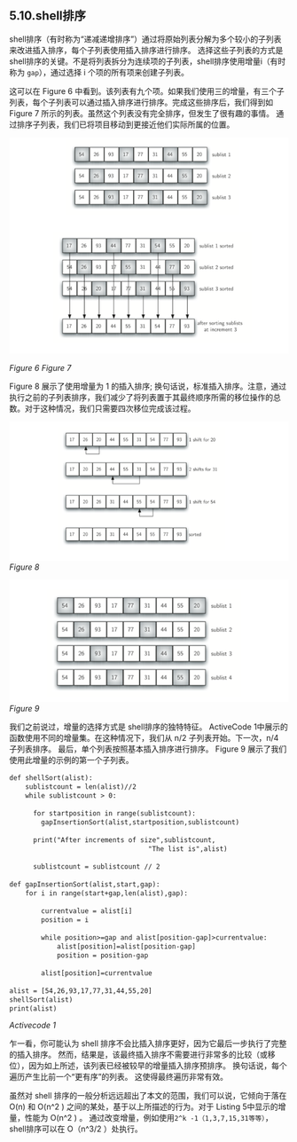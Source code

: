 ## 5.10.shell排序

shell排序（有时称为“递减递增排序”）通过将原始列表分解为多个较小的子列表来改进插入排序，每个子列表使用插入排序进行排序。 选择这些子列表的方式是shell排序的关键。不是将列表拆分为连续项的子列表，shell排序使用增量i（有时称为 `gap`），通过选择 i 个项的所有项来创建子列表。

这可以在 Figure 6 中看到。该列表有九个项。如果我们使用三的增量，有三个子列表，每个子列表可以通过插入排序进行排序。完成这些排序后，我们得到如 Figure 7 所示的列表。虽然这个列表没有完全排序，但发生了很有趣的事情。 通过排序子列表，我们已将项目移动到更接近他们实际所属的位置。

![5.10.shell排序.figure6](assets/5.10.shell%E6%8E%92%E5%BA%8F.figure6.png)

*Figure 6* *Figure 7*

Figure 8 展示了使用增量为 1 的插入排序; 换句话说，标准插入排序。注意，通过执行之前的子列表排序，我们减少了将列表置于其最终顺序所需的移位操作的总数。对于这种情况，我们只需要四次移位完成该过程。

![5.10.shell排序.figure8](assets/5.10.shell%E6%8E%92%E5%BA%8F.figure8.png)
*Figure 8*

![5.10.shell排序.figure9](assets/5.10.shell%E6%8E%92%E5%BA%8F.figure9.png)
*Figure 9*

我们之前说过，增量的选择方式是 shell排序的独特特征。 ActiveCode 1中展示的函数使用不同的增量集。在这种情况下，我们从 n/2 子列表开始。下一次，n/4 子列表排序。 最后，单个列表按照基本插入排序进行排序。 Figure 9 展示了我们使用此增量的示例的第一个子列表。

````
def shellSort(alist):
    sublistcount = len(alist)//2
    while sublistcount > 0:

      for startposition in range(sublistcount):
        gapInsertionSort(alist,startposition,sublistcount)

      print("After increments of size",sublistcount,
                                   "The list is",alist)

      sublistcount = sublistcount // 2

def gapInsertionSort(alist,start,gap):
    for i in range(start+gap,len(alist),gap):

        currentvalue = alist[i]
        position = i

        while position>=gap and alist[position-gap]>currentvalue:
            alist[position]=alist[position-gap]
            position = position-gap

        alist[position]=currentvalue

alist = [54,26,93,17,77,31,44,55,20]
shellSort(alist)
print(alist)
````
*Activecode 1*


乍一看，你可能认为 shell 排序不会比插入排序更好，因为它最后一步执行了完整的插入排序。 然而，结果是，该最终插入排序不需要进行非常多的比较（或移位），因为如上所述，该列表已经被较早的增量插入排序预排序。 换句话说，每个遍历产生比前一个“更有序”的列表。 这使得最终遍历非常有效。

虽然对 shell 排序的一般分析远远超出了本文的范围，我们可以说，它倾向于落在 O(n) 和 O(n^2 ) 之间的某处，基于以上所描述的行为。对于 Listing 5中显示的增量，性能为 O(n^2 ) 。 通过改变增量，例如使用`2^k -1（1,3,7,15,31等等）`，shell排序可以在 O（n^3/2 ）处执行。

